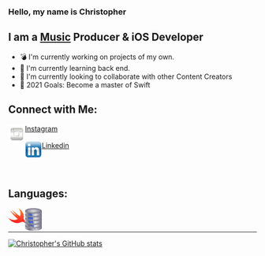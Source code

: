### Hello, my name is Christopher

## I am a [Music] Producer & iOS Developer
- 💣 I'm currently working on projects of my own.
- 📘 I'm currently learning back end.
- 🎎 I'm currently looking to collaborate with other Content Creators
- 📌 2021 Goals: Become a master of Swift 
 


## Connect with Me:
<img align="left" width="34px" src="images/instagramlogo.png">[Instagram]
<br />
<br />
<img align="left" width="34px" src="images/linkedIn-logo.png">
[Linkedin]

<br />
<br />




## Languages: 
<img align="left" width="34px" src="images/swiftlogo.png">

<img align="left" width="34px" src="images/sqllite.png">



<br />
<br />

---

[![Christopher's GitHub stats](https://github-readme-stats.vercel.app/api?username=iOSDevboi&count_private=true)](https://github.com/anuraghazra/github-readme-stats)

[Instagram]:https://www.instagram.com/devboidesigns/ 
[Linkedin]:https://www.linkedin.com/in/christopher-hicks-63682512a 
[Music]:https://omboiofficial.com/
